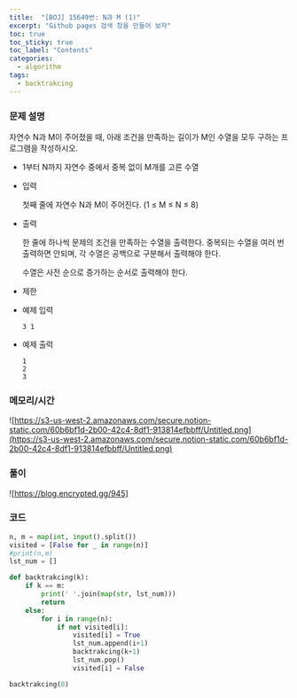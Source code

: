 ```yaml
---
title:  "[BOJ] 15649번: N과 M (1)"
excerpt: "Github pages 검색 창을 만들어 보자"
toc: true
toc_sticky: true
toc_label: "Contents"
categories:
  - algorithm
tags:
  - backtrakcing
---
```


### 문제 설명

자연수 N과 M이 주어졌을 때, 아래 조건을 만족하는 길이가 M인 수열을 모두 구하는 프로그램을 작성하시오.

- 1부터 N까지 자연수 중에서 중복 없이 M개를 고른 수열
- 입력

    첫째 줄에 자연수 N과 M이 주어진다. (1 ≤ M ≤ N ≤ 8)

- 출력

    한 줄에 하나씩 문제의 조건을 만족하는 수열을 출력한다. 중복되는 수열을 여러 번 출력하면 안되며, 각 수열은 공백으로 구분해서 출력해야 한다.

    수열은 사전 순으로 증가하는 순서로 출력해야 한다.

- 제한
- 예제 입력

    ```
    3 1
    ```

- 예제 출력

    ```
    1
    2
    3
    ```

### 메모리/시간

![https://s3-us-west-2.amazonaws.com/secure.notion-static.com/60b6bf1d-2b00-42c4-8df1-913814efbbff/Untitled.png](https://s3-us-west-2.amazonaws.com/secure.notion-static.com/60b6bf1d-2b00-42c4-8df1-913814efbbff/Untitled.png)

### 풀이

![https://blog.encrypted.gg/945]

### 코드

```python
n, m = map(int, input().split())
visited = [False for _ in range(n)]
#print(n,m)
lst_num = []

def backtrakcing(k):
    if k == m:
        print(' '.join(map(str, lst_num)))
        return
    else:
        for i in range(n):
            if not visited[i]:
                visited[i] = True
                lst_num.append(i+1)
                backtrakcing(k+1)
                lst_num.pop()
                visited[i] = False

backtrakcing(0)
```
